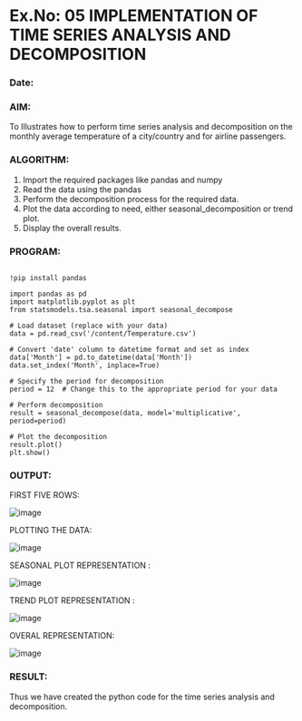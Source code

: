 # Ex.No: 05  IMPLEMENTATION OF TIME SERIES ANALYSIS AND DECOMPOSITION
### Date: 


### AIM:
To Illustrates how to perform time series analysis and decomposition on the monthly average temperature of a city/country and for airline passengers.

### ALGORITHM:
1. Import the required packages like pandas and numpy
2. Read the data using the pandas
3. Perform the decomposition process for the required data.
4. Plot the data according to need, either seasonal_decomposition or trend plot.
5. Display the overall results.

### PROGRAM:
```

!pip install pandas

import pandas as pd
import matplotlib.pyplot as plt
from statsmodels.tsa.seasonal import seasonal_decompose

# Load dataset (replace with your data)
data = pd.read_csv('/content/Temperature.csv')

# Convert 'date' column to datetime format and set as index
data['Month'] = pd.to_datetime(data['Month'])
data.set_index('Month', inplace=True)

# Specify the period for decomposition
period = 12  # Change this to the appropriate period for your data

# Perform decomposition
result = seasonal_decompose(data, model='multiplicative', period=period)

# Plot the decomposition
result.plot()
plt.show()
```



### OUTPUT:
FIRST FIVE ROWS:
 
![image](https://github.com/user-attachments/assets/827e53eb-d819-4b10-abbf-068fe2555288)



PLOTTING THE DATA:

![image](https://github.com/user-attachments/assets/54356834-0230-4e4d-b3c4-e60f913b8b47)


SEASONAL PLOT REPRESENTATION :

![image](https://github.com/user-attachments/assets/60b54555-216d-4e70-8a9e-7efd76d770df)



TREND PLOT REPRESENTATION :

![image](https://github.com/user-attachments/assets/790ce3c4-cf1e-4a30-9736-56f79b4159b6)


OVERAL REPRESENTATION:

![image](https://github.com/user-attachments/assets/b384ef3f-580b-4a13-99fe-1df737c85fad)



### RESULT:
Thus we have created the python code for the time series analysis and decomposition.
